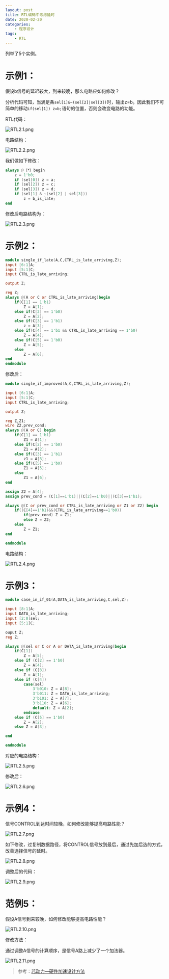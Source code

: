 ```yaml
---
layout: post
title: RTL编码中考虑延时
date: 2020-02-20
categories:
	- 程序设计
tags: 
	- RTL
---
```


列举了5个实例。

<!--more-->

# 示例1：

假设b信号的延迟较大，到来较晚，那么电路应如何修改？

分析代码可知，当满足条`sel[1]&~(sel[2]|sel[3])`时，输出z=b。因此我们不可简单的移动`if(sel[1]) z=b;`语句的位置，否则会改变电路的功能。

RTL代码：

![RTL2.1.png](https://i.loli.net/2020/02/27/nXhmOilRxcoPV7g.png)

电路结构：

![RTL2.2.png](https://i.loli.net/2020/02/27/cyNhX6ZjsWE74vp.png)

我们做如下修改：

```verilog
always @（*）begin
    z = 1'b0;
    if (sel[0]) z = a;
    if (sel[2]) z = c;
    if (sel[3]) z = d;
    if (sel[1] & ~(sel[2] | sel[3]))
        z = b_is_late;
end
```

修改后电路结构为：

![RTL2.3.png](https://i.loli.net/2020/02/27/jDWPRmNnOucexqs.png)

# 示例2：

```verilog
module single_if_late(A,C,CTRL_is_late_arriving,Z);
input [6:1]A;
input [5:1]C;
input CTRL_is_late_arriving;

output Z;

reg Z;
always @(A or C or CTRL_is_late_arriving)begin
    if(C[1] == 1'b1)
        Z = A[1];
    else if(C[2] == 1'b0)
        Z = A[2];
    else if(C[3] == 1'b1)
        z = A[3];
    else if(C[4] == 1'b1 && CTRL_is_late_arriving == 1'b0)
        Z = A[4];
    else if(C[5] == 1'b0)
        Z = A[5];
    else
        Z = A[6];
end
endmodule
```

修改后：

```Verilog
module single_if_improved(A,C,CTRL_is_late_arriving,Z);

input [6:1]A;
input [5:1]C;
input CTRL_is_late_arriving;

output Z;

reg Z,Z1;
wire Z2,prev_cond;
always @(A or C) begin
    if(C[1] == 1'b1)
        Z1 = A[1];
    else if(C[2] == 1'b0)
        Z1 = A[2];
    else if(C[3] == 1'b1)
        z1 = A[3];
    else if(C[5] == 1'b0)
        Z1 = A[5];
    else
        Z1 = A[6];
end

assign Z2 = A[4];
assign prev_cond = (C[1]==1'b1)||(C[2]==1'b0)||(C[3]==1'b1);

always @(C or prev_cond or CTRL_is_late_arriving or Z1 or Z2) begin
    if((C[4]==1'b1)&&(CTRL_is_late_arriving==1'b0))
        if(prev_cond) Z = Z1;
        else Z = Z2;
    else
        Z = Z1;
end

endmodule
```

电路结构：

![RTL2.4.png](https://i.loli.net/2020/02/27/fTqJLkVlQX9Age1.png)

# 示例3：

```verilog
module case_in_if_01(A,DATA_is_late_arriving,C,sel,Z);

input [8:1]A;
input DATA_is_late_arriving;
input [2:0]sel;
input [5:1]C;

ouput Z;
reg Z;

always @(sel or C or A or DATA_is_late_arriving)begin
    if(C[1])
        Z = A[5];
    else if (C[2] == 1'b0)
        Z = A[4];
    else if (C[3])
        Z = A[1];
    else if (C[4])
        case(sel)
            3'b010: Z = A[8];
            3'b011: Z = DATA_is_late_arriving;
            3'b101: Z = A[7];
            3'b110: Z = A[6];
            default: Z = A[2];
        endcase
    else if (C[5] == 1'b0)
        Z = A[2];
    else Z = A[3];

end

endmodule
```

对应的电路结构：

![RTL2.5.png](https://i.loli.net/2020/02/27/Qoi35Jl1fr8ZmuV.png)

修改后：

![RTL2.6.png](https://i.loli.net/2020/02/27/KJmbBRsLtdWIEA4.png)

# 示例4：
信号CONTROL到达时间较晚，如何修改能够提高电路性能？

![RTL2.7.png](https://i.loli.net/2020/02/27/1TQw4BDJhEOeVgY.png)

如下修改，过复制数据路径，将CONTROL信号放到最后，通过先加后选的方式，改善选择信号的延时。

![RTL2.8.png](https://i.loli.net/2020/02/27/B3xHm8nwjpZYi2g.png)

调整后的代码：

![RTL2.9.png](https://i.loli.net/2020/02/27/OPiCJxWTQ3HsfLl.png)

# 范例5：
假设A信号到来较晚，如何修改能够提高电路性能？

![RTL2.10.png](https://i.loli.net/2020/02/27/vMROrbDt7xCAVyu.png)

修改方法：

通过调整A信号的计算顺序，是信号A路上减少了一个加法器。

![RTL2.11.png](https://i.loli.net/2020/02/27/1jtPVSlyrZhscMD.png)

> 参考：[芯动力—硬件加速设计方法](https://www.icourse163.org/course/SWJTU-1207492806?tid=1207824209)

